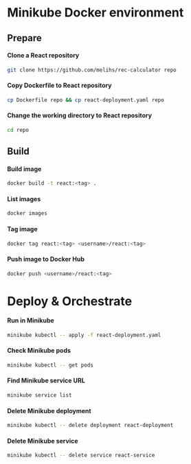 # Minikube Docker environment

## Prepare
#### Clone a React repository
```bash
git clone https://github.com/melihs/rec-calculator repo
```
#### Copy Dockerfile to React repository
```bash
cp Dockerfile repo && cp react-deployment.yaml repo
```
#### Change the working directory to React repository
```bash
cd repo
```

## Build
#### Build image
```bash
docker build -t react:<tag> .
```
#### List images
```bash
docker images
```
#### Tag image
```bash
docker tag react:<tag> <username>/react:<tag> 
```
#### Push image to Docker Hub
```bash
docker push <username>/react:<tag>  
```

# Deploy & Orchestrate
#### Run in Minikube
```bash
minikube kubectl -- apply -f react-deployment.yaml
```
#### Check Minikube pods
```bash
minikube kubectl -- get pods
```
#### Find Minikube service URL
```bash
minikube service list
```
#### Delete Minikube deployment
```bash
minikube kubectl -- delete deployment react-deployment
```
#### Delete Minikube service
```bash
minikube kubectl -- delete service react-service
```
```